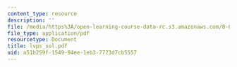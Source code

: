 ```yaml
---
content_type: resource
description: ''
file: /media/https%3A/open-learning-course-data-rc.s3.amazonaws.com/8-01x-physics-i-classical-mechanics-with-an-experimental-focus-fall-2002/a51b259f154994ee1eb37773d7cb5557_lvps_sol.pdf
file_type: application/pdf
resourcetype: Document
title: lvps_sol.pdf
uid: a51b259f-1549-94ee-1eb3-7773d7cb5557
---
```

